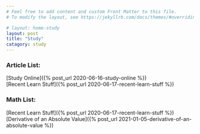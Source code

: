 ```yaml
---
# Feel free to add content and custom Front Matter to this file.
# To modify the layout, see https://jekyllrb.com/docs/themes/#overriding-theme-defaults

# layout: home-study
layout: post
title: "Study"
catagory: study
---
```


### Article List:
[Study Online]({% post_url 2020-06-16-study-online %}) <br/>
[Recent Learn Stuff]({% post_url 2020-06-17-recent-learn-stuff %}) <br/>

### Math List:

[Recent Learn Stuff]({% post_url 2020-06-17-recent-learn-stuff %}) <br/>
[Derivative of an Absolute Value]({% post_url 2021-01-05-derivative-of-an-absolute-value %}) <br/>